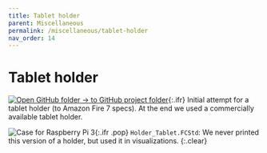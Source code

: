 ```yaml
---
title: Tablet holder
parent: Miscellaneous
permalink: /miscellaneous/tablet-holder
nav_order: 14
---
```


# Tablet holder

[![Open GitHub folder]({{site.baseurl}}/assets/img/GitHub-Mark-32px.png) → to GitHub project folder](https://github.com/reiserlab/Component-Design/tree/main/Miscellaneous/Holder_Tablet){:.ifr}
Initial attempt for a tablet holder (to Amazon Fire 7 specs). At the end we used a commercially available tablet holder.

![Case for Raspberry Pi 3]({{site.baseurl}}/assets/img/Miscellaneous/Holder_Tablet/Holder_Tablet.png){:.ifr .pop}
`Holder_Tablet.FCStd`: We never printed this version of a holder, but used it in visualizations.
{:.clear}